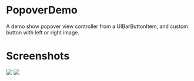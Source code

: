 # PopoverDemo

A demo show popover view controller from a UIBarButtonItem, and custom button with left or right image.

# Screenshots

![](https://i.imgur.com/zZFinD2.png)
![](https://i.imgur.com/WJNVC0c.png)
